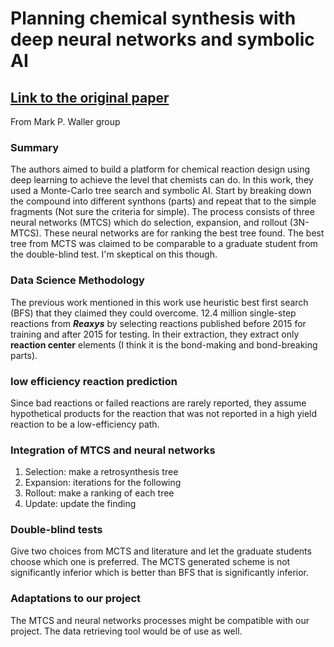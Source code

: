 # Planning chemical synthesis with deep neural networks and symbolic AI
## [Link to the original paper](https://www.nature.com/articles/nature25978)
From Mark P. Waller group

### Summary
The authors aimed to build a platform for chemical reaction design using deep learning to achieve the level that chemists can do. In this work, they used a Monte-Carlo tree search and symbolic AI. Start by breaking down the compound into different synthons (parts) and repeat that to the simple fragments (Not sure the criteria for simple). The process consists of three neural networks (MTCS) which do selection, expansion, and rollout (3N-MTCS). These neural networks are for ranking the best tree found. The best tree from MCTS was claimed to be comparable to a graduate student from the double-blind test. I'm skeptical on this though.

### Data Science Methodology
The previous work mentioned in this work use heuristic best first search (BFS) that they claimed they could overcome.
12.4 million single-step reactions from ***Reaxys*** by selecting reactions published before 2015 for training and after 2015 for testing. In their extraction, they extract only **reaction center** elements (I think it is the bond-making and bond-breaking parts). 

### low efficiency reaction prediction
Since bad reactions or failed reactions are rarely reported, they assume hypothetical products for the reaction that was not reported in a high yield reaction to be a low-efficiency path.

### Integration of MTCS and neural networks
1) Selection: make a retrosynthesis tree
2) Expansion: iterations for the following
3) Rollout: make a ranking of each tree
4) Update: update the finding

### Double-blind tests
Give two choices from MCTS and literature and let the graduate students choose which one is preferred. The MCTS generated scheme is not significantly inferior which is better than BFS that is significantly inferior.

### Adaptations to our project
The MTCS and neural networks processes might be compatible with our project. The data retrieving tool would be of use as well.